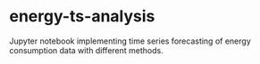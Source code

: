 # energy-ts-analysis
Jupyter notebook implementing time series forecasting of energy consumption data with different methods.
